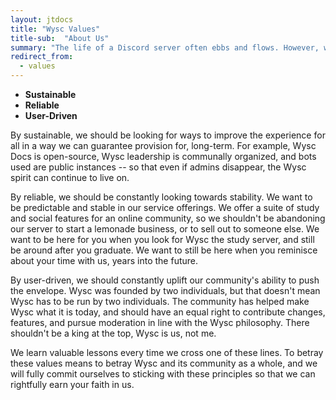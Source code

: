 ```yaml
---
layout: jtdocs
title: "Wysc Values"
title-sub:  "About Us"
summary: "The life of a Discord server often ebbs and flows. However, we want to commit to core values no matter where we decide to forge ahead in the future."
redirect_from:
  - values
---
```


- **Sustainable**
- **Reliable**
- **User-Driven**


By sustainable, we should be looking for ways to improve the experience for all in a way we can guarantee provision for, long-term. For example, Wysc Docs is open-source, Wysc leadership is communally organized, and bots used are public instances -- so that even if admins disappear, the Wysc spirit can continue to live on.

By reliable, we should be constantly looking towards stability. We want to be predictable and stable in our service offerings. We offer a suite of study and social features for an online community, so we shouldn't be abandoning our server to start a lemonade business, or to sell out to someone else. We want to be here for you when you look for Wysc the study server, and still be around after you graduate. We want to still be here when you reminisce about your time with us, years into the future.

By user-driven, we should constantly uplift our community's ability to push the envelope. Wysc was founded by two individuals, but that doesn't mean Wysc has to be run by two individuals. The community has helped make Wysc what it is today, and should have an equal right to contribute changes, features, and pursue moderation in line with the Wysc philosophy. There shouldn't be a king at the top, Wysc is us, not me.

We learn valuable lessons every time we cross one of these lines. To betray these values means to betray Wysc and its community as a whole, and we will fully commit ourselves to sticking with these principles so that we can rightfully earn your faith in us.

